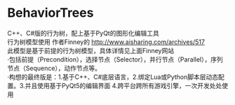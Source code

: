 # BehaviorTrees
C++、C#版的行为树，配上基于PyQt的图形化编辑工具
<br />行为树模型使用 作者Finney的 http://www.aisharing.com/archives/517
<br />此模型是基于前提的行为树模型，具体详情见上面Finney网站
<br />    ·包括前提（Precondition），选择节点（Selector），并行节点（Parallel），序列节点（Sequence），动作节点等。
<br />    ·构想的最终版是：1.基于C++、C#底层语言，2.绑定Lua或Python脚本层动态配置。3.并且使用基于PyQt5的编辑界面 4.跨平台跨所有游戏引擎，一次开发处处使用